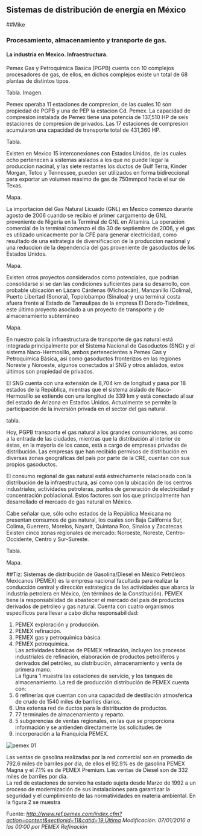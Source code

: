 ## Sistemas de distribución de energía en México

##Mike
### Procesamiento, almacenamiento y transporte de gas.
#### La industria en Mexico. Infraestructura.
Pemex Gas y Petroquimica Basica (PGPB) cuenta con 10 complejos procesadores de gas, de ellos, en dichos complejos existe un total de 68 plantas de distintos tipos.

Tabla.
Imagen.

Pemex operaba 11 estaciones de compresion, de las cuales 10 son propiedad de PGPB y una de PEP la estacion Cd. Pemex. La capacidad de compresion instalada de Pemex tiene una potencia de 137,510 HP de seis estaciones de compresion de privados. Las 17 estaciones de compresion acumularon una capacidad de transporte total de 431,360 HP.

Tabla.

Existen en Mexico 15 interconexiones con Estados Unidos, de las cuales ocho pertenecen a sistemas aislados a los que no puede llegar la produccion nacinal, y las siete restantes los ductos de Gulf Terra, Kinder Morgan, Tetco y Tennessee, pueden ser utilizados en forma bidireccional para exportar un volumen maximo de gas de 750mmpcd hacia el sur de Texas.

Mapa.

La importacion del Gas Natural Licuado (GNL) en Mexico comenzo durante agosto de 2006 cuando se recibio el primer cargamento de GNL proveniente de Nigeria en la Terminal de GNL en Altamira. La operacion comercial de la terminal comenzo el dia 30 de septiembre de 2006, y el gas es utilizado unicacmente por la CFE para generar electricidad, como resultado de una estrategia de diversificacion de la produccion nacional y una reduccion de la dependencia del gas proveniente de gasoductos de los Estados Unidos.

Mapa.

Existen otros proyectos considerados como potenciales, que podrían consolidarse si se dan las condiciones suficientes para su desarrollo, con probable ubicación en Lázaro Cárdenas (Michoacán), Manzanillo (Colima), Puerto Libertad (Sonora), Topolobampo (Sinaloa) y una terminal costa afuera frente al Estado de Tamaulipas de la empresa El Dorado-Tidelines, este último proyecto asociado a un proyecto de transporte y de almacenamiento subterráneo

Mapa.

En nuestro país la infraestructura de transporte de gas natural está integrada principalmente por el Sistema Nacional de Gasoductos (SNG) y el sistema Naco-Hermosillo, ambos pertenecientes a Pemex Gas y  Petroquímica Básica, así como gasoductos fronterizos en las regiones Noreste y Noroeste, algunos conectados al SNG y otros aislados, estos últimos son propiedad de privados.

El SNG cuenta con una extensión de 8,704 km de longitud y pasa por 18 estados de la República, mientras que el sistema aislado de Naco-Hermosillo se extiende con una longitud de 339 km y está conectado al sur del estado de Arizona en Estados Unidos. Actualmente se permite la participación de la inversión privada en el sector del gas natural.

tabla.

Hoy, PGPB transporta el gas natural a los grandes consumidores, así como a la entrada de las ciudades, mientras que la distribución al interior de éstas, en la mayoría de los casos, está a cargo de empresas privadas de distribución. Las empresas que han recibido permisos de distribución en diversas zonas geográficas del país por parte de la CRE, cuentan con sus propios gasoductos.

El consumo regional de gas natural está estrechamente relacionado con la distribución de la infraestructura, así como con la ubicación de los centros industriales, actividades petroleras, puntos de generación de electricidad y concentración poblacional. Estos factores son los que principalmente han desarrollado el mercado de gas natural en México.

Cabe señalar que, sólo ocho estados de la República Mexicana no presentan consumos de gas natural, los cuales son Baja California Sur, Colima, Guerrero, Morelos, Nayarit, Quintana Roo, Sinaloa y Zacatecas. Existen cinco zonas regionales de mercado: Noroeste, Noreste, Centro-Occidente, Centro y Sur-Sureste.

Tabla.

Mapa.

##Tiz: Sistemas de distribución de Gasolina/Diesel en México
Petróleos Mexicanos (PEMEX) es la empresa nacional facultada para realizar la conducción central y dirección estrategica de las actividades que abarca la industria petrolera en México, (en términos de la Constitución). PEMEX tiene la responsabilidad de abastecer el mercado del país de productos derivados de petróleo y gas natural. Cuenta con cuatro organismos especificos para llevar a cabo 
dicha responsabilidad:
1. PEMEX exploración y producción.  
2. PEMEX refinación.  
3. PEMEX gas y petroquímica básica.  
4. PEMEX petroquímica.  
Las actividades básicas de PEMEX refinación, incluyen los procesos industriales de refinación, elaboración de productos petroliferos
y derivados del petróleo, su distribución, almacenamiento y venta de primera mano.  
La figura 1 muestra las estaciones de servicio, y los tanques de almacenamiento. La red de producción distribución de PEMEX cuenta 
con:  
1. 6 refinerías que cuentan con una capacidad de destilación atmosferica de crudo de 1540 miles de barriles diarios.  
2. Una extensa red de ductos para la distribución de productos.  
3. 77 terminales de almacenamiento y reparto.  
5. 5 subgerencias de ventas regionales, en las que se proporciona información y se antienden directamente las solicitudes de 
6. incorporación a la Franquicia PEMEX.  

![pemex 01](https://cloud.githubusercontent.com/assets/16943736/13582745/e7dec270-e462-11e5-9ef5-301cad2cf31b.gif)  

Las ventas de gasolina realizadas por la red comercial son en promedio de 792.6 miles de barriles por día, de ellos el 92.9% es
de gasolina PEMEX Magna  y el 7.1% es de PEMEX Premium. Las ventas de Diesel son de 332 miles de barriles por día.  
La red de estaciones de servico ha estado sujeta desde Marzo de 1992 a un proceso de modernización de sus instalaciones para 
garantizar la seguridad y el cumplimiento de las normatividades en materia ambiental.
En la figura 2 se muestra

Fuente: *http://www.ref.pemex.com/index.cfm?action=content&sectionid=11&catid=19,Última Modificación: 07/01/2016 a las 00:00 por PEMEX
Refinación*
